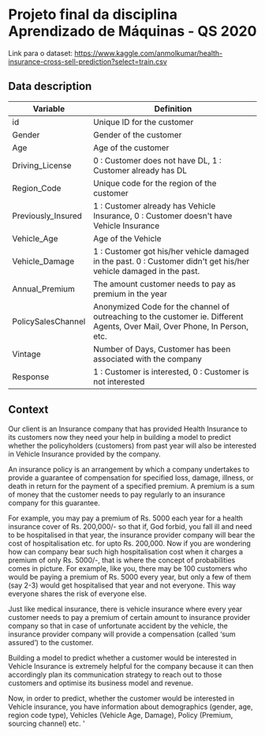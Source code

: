 # Projeto final da disciplina Aprendizado de Máquinas - QS 2020

Link para o dataset: https://www.kaggle.com/anmolkumar/health-insurance-cross-sell-prediction?select=train.csv 

## Data description

**Variable** | **Definition**
--- | ---
id | Unique ID for the customer
Gender | Gender of the customer
Age | Age of the customer
Driving_License | 0 : Customer does not have DL, 1 : Customer already has DL
Region_Code | Unique code for the region of the customer
Previously_Insured | 1 : Customer already has Vehicle Insurance, 0 : Customer doesn't have Vehicle Insurance
Vehicle_Age | Age of the Vehicle
Vehicle_Damage | 1 : Customer got his/her vehicle damaged in the past. 0 : Customer didn't get his/her vehicle damaged in the past.
Annual_Premium | The amount customer needs to pay as premium in the year
PolicySalesChannel | Anonymized Code for the channel of outreaching to the customer ie. Different Agents, Over Mail, Over Phone, In Person, etc.
Vintage | Number of Days, Customer has been associated with the company
Response | 1 : Customer is interested, 0 : Customer is not interested


## Context

Our client is an Insurance company that has provided Health Insurance to its customers now they need your help in building a model to predict whether the policyholders (customers) from past year will also be interested in Vehicle Insurance provided by the company.

An insurance policy is an arrangement by which a company undertakes to provide a guarantee of compensation for specified loss, damage, illness, or death in return for the payment of a specified premium. A premium is a sum of money that the customer needs to pay regularly to an insurance company for this guarantee.

For example, you may pay a premium of Rs. 5000 each year for a health insurance cover of Rs. 200,000/- so that if, God forbid, you fall ill and need to be hospitalised in that year, the insurance provider company will bear the cost of hospitalisation etc. for upto Rs. 200,000. Now if you are wondering how can company bear such high hospitalisation cost when it charges a premium of only Rs. 5000/-, that is where the concept of probabilities comes in picture. For example, like you, there may be 100 customers who would be paying a premium of Rs. 5000 every year, but only a few of them (say 2-3) would get hospitalised that year and not everyone. This way everyone shares the risk of everyone else.

Just like medical insurance, there is vehicle insurance where every year customer needs to pay a premium of certain amount to insurance provider company so that in case of unfortunate accident by the vehicle, the insurance provider company will provide a compensation (called ‘sum assured’) to the customer.

Building a model to predict whether a customer would be interested in Vehicle Insurance is extremely helpful for the company because it can then accordingly plan its communication strategy to reach out to those customers and optimise its business model and revenue.

Now, in order to predict, whether the customer would be interested in Vehicle insurance, you have information about demographics (gender, age, region code type), Vehicles (Vehicle Age, Damage), Policy (Premium, sourcing channel) etc.
'